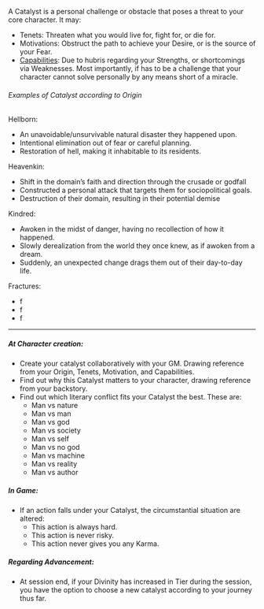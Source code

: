 A Catalyst is a personal challenge or obstacle that poses a threat to your core character. It may: 
* Tenets: Threaten what you would live for, fight for, or die for.
* Motivations: Obstruct the path to achieve your Desire, or is the source of your Fear. 
* [Capabilities](Capabilities.md): Due to hubris regarding your Strengths, or shortcomings via Weaknesses.
Most importantly, if has to be a challenge that your character cannot solve personally by any means short of a miracle. 
###### Examples of Catalyst according to Origin
Hellborn:
- An unavoidable/unsurvivable natural disaster they happened upon. 
- Intentional elimination out of fear or careful planning. 
- Restoration of hell, making it inhabitable to its residents. 

Heavenkin:
- Shift in the domain’s faith and direction through the crusade or godfall
- Constructed a personal attack that targets them for sociopolitical goals.
- Destruction of their domain, resulting in their potential demise

Kindred:
- Awoken in the midst of danger, having no recollection of how it happened.
- Slowly derealization from the world they once knew, as if awoken from a dream. 
- Suddenly, an unexpected change drags them out of their day-to-day life. 

Fractures:
- f
- f
- f

--- 
##### At Character creation: 
* Create your catalyst collaboratively with your GM. Drawing reference from your Origin, Tenets, Motivation, and Capabilities.
* Find out why this Catalyst matters to your character, drawing reference from your backstory.
* Find out which literary conflict fits your Catalyst the best. These are: 
	- Man vs nature 
    - Man vs man
    - Man vs god
    - Man vs society
    - Man vs self
    - Man vs no god
    - Man vs machine 
    - Man vs reality 
    - Man vs author
##### In Game: 
* If an action falls under your Catalyst, the circumstantial situation are altered: 
	* This action is always hard. 
	* This action is never risky. 
	* This action never gives you any Karma. 
##### Regarding Advancement:
* At session end, if your Divinity has increased in Tier during the session, you have the option to choose a new catalyst according to your journey thus far. 